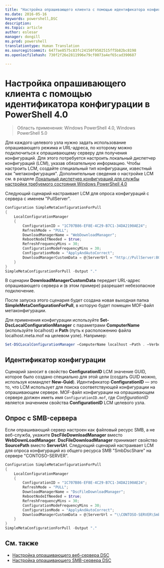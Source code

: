 ```yaml
---
title: "Настройка опрашивающего клиента с помощью идентификатора конфигурации в PowerShell 4.0"
ms.date: 2016-05-16
keywords: powershell,DSC
description: 
ms.topic: article
author: eslesar
manager: dongill
ms.prod: powershell
translationtype: Human Translation
ms.sourcegitcommit: 6477ae8575c83fc24150f9502515ff5b82bc8198
ms.openlocfilehash: 730f2f26e2811996e79cf0073a4ef65cad390687

---
```


# Настройка опрашивающего клиента с помощью идентификатора конфигурации в PowerShell 4.0

>Область применения: Windows PowerShell 4.0, Windows PowerShell 5.0

Для каждого целевого узла нужно задать использование опрашивающего режима и URL-адреса, по которому можно подключиться к опрашивающему серверу для получения конфигураций. Для этого потребуется настроить локальный диспетчер конфигураций (LCM), указав обязательную информацию. Чтобы настроить LCM, создайте специальный тип конфигурации, известный как "метаконфигурация". Дополнительные сведения о настройке LCM см. в разделе [Локальный диспетчер конфигураций для службы настройки требуемого состояния Windows PowerShell 4.0](metaConfig4.md)

Следующий сценарий настраивает LCM для опроса конфигураций с сервера с именем "PullServer".

```powershell
Configuration SimpleMetaConfigurationForPull 
{ 
    LocalConfigurationManager 
    { 
        ConfigurationID = "1C707B86-EF8E-4C29-B7C1-34DA2190AE24";
        RefreshMode = "PULL";
        DownloadManagerName = "WebDownloadManager";
        RebootNodeIfNeeded = $true;
        RefreshFrequencyMins = 30;
        ConfigurationModeFrequencyMins = 30; 
        ConfigurationMode = "ApplyAndAutoCorrect";
        DownloadManagerCustomData = @{ServerUrl = "http://PullServer:8080/PSDSCPullServer/PSDSCPullServer.svc"; AllowUnsecureConnection = “TRUE”}
    } 
} 
SimpleMetaConfigurationForPull -Output "."
```

В сценарии **DownloadManagerCustomData** передает URL-адрес опрашивающего сервера и (в этом примере) разрешает небезопасное подключение. 

После запуска этого сценария будет создана новая выходная папка **SimpleMetaConfigurationForPull**, в которую будет помещен MOF-файл метаконфигурации.

Для применения конфигурации используйте **Set-DscLocalConfigurationManager** с параметрами **ComputerName** (используйте localhost) и **Path** (путь к расположению файла localhost.meta.mof на целевом узле). Например: 
```powershell
Set-DSCLocalConfigurationManager –ComputerName localhost –Path . –Verbose.
```

## Идентификатор конфигурации
Сценарий заносит в свойство **ConfigurationID** LCM значение GUID, которое было создано специально для этой цели (создать GUID можно, используя командлет **New-Guid**). Идентификатор **ConfigurationID** — это то, что LCM использует для поиска соответствующей конфигурации на опрашивающем сервере. MOF-файл конфигурации на опрашивающем сервере должен иметь имя `ConfigurationID.mof`, где *ConfigurationID* является значением свойства **ConfigurationID** LCM целевого узла.

## Опрос с SMB-сервера

Если опрашивающий сервер настроен как файловый ресурс SMB, а не веб-служба, укажите **DscFileDownloadManager** вместо **WebDownLoadManager**.
**DscFileDownloadManager** принимает свойство **SourcePath** вместо **ServerUrl**. Следующий сценарий настраивает LCM для опроса конфигураций из общего ресурса SMB "SmbDscShare" на сервере "CONTOSO-SERVER".

```powershell
Configuration SimpleMetaConfigurationForPull 
{ 
    LocalConfigurationManager 
    { 
        ConfigurationID = "1C707B86-EF8E-4C29-B7C1-34DA2190AE24";
        RefreshMode = "PULL";
        DownloadManagerName = "DscFileDownloadManager";
        RebootNodeIfNeeded = $true;
        RefreshFrequencyMins = 30;
        ConfigurationModeFrequencyMins = 30; 
        ConfigurationMode = "ApplyAndAutoCorrect";
        DownloadManagerCustomData = @{ServerUrl = "\\CONTOSO-SERVER\SmbDscShare"}
    } 
} 
SimpleMetaConfigurationForPull -Output "."
```

## См. также

- [Настройка опрашивающего веб-сервера DSC](pullServer.md)
- [Настройка опрашивающего SMB-сервера DSC](pullServerSMB.md)




<!--HONumber=Jun16_HO4-->


